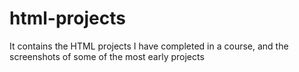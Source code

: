 # html-projects
It contains the HTML projects I have completed in a course, and the screenshots of some of the most early projects
